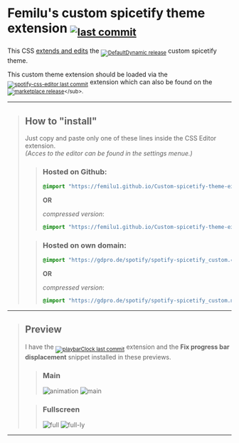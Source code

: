 # Femilu's custom spicetify theme extension <sub>[![last commit](https://img.shields.io/github/last-commit/femilu1/Custom-spicetify-theme-extension?label=Custom%20spicetify%20theme%20extension&style=plastic)](https://github.com/femilu1/Custom-spicetify-theme-extension)</sub>

This CSS <ins>extends and edits</ins> the <sub>[![DefaultDynamic release](https://img.shields.io/github/v/release/JulienMaille/spicetify-dynamic-theme.svg?label=DefaultDynamic&style=plastic)](https://github.com/JulienMaille/spicetify-dynamic-theme)</sub> custom spicetify theme.

This custom theme extension should be loaded via the <sub>[![spotify-css-editor last commit](https://img.shields.io/github/last-commit/FlafyDev/spotify-css-editor?label=spotify-css-editor&style=plastic)](https://github.com/FlafyDev/spotify-css-editor)</sub> extension which can also be found on the <sub>[![marketplace release](https://img.shields.io/github/v/release/spicetify/marketplace.svg?label=Marketplace&style=plastic)]([https://github.com/JulienMaille/spicetify-dynamic-theme](https://github.com/spicetify/marketplace/wiki/Installation#auto-install))</sub>.

------
>## How to "install"
>
>Just copy and paste only one of these lines inside the CSS Editor extension.<br>
>*(Acces to the editor can be found in the settings menue.)*
>
>>### Hosted on Github:
>>
>>
>>```CSS
>>@import "https://femilu1.github.io/Custom-spicetify-theme-extension/spotify-spicetify_custom.css";
>>```
>>
>>**OR**
>>
>>*compressed version*:
>>```CSS
>>@import "https://femilu1.github.io/Custom-spicetify-theme-extension/spotify-spicetify_custom.min.css";
>>```
>
>>### Hosted on own domain:
>>
>>```CSS
>>@import "https://gdpro.de/spotify/spotify-spicetify_custom.css";
>>```
>>
>>**OR**
>>
>>*compressed version*:
>>```CSS
>>@import "https://gdpro.de/spotify/spotify-spicetify_custom.min.css";
>>```
>

------

>## Preview
>I have the <sub>[![playbarClock last commit](https://img.shields.io/github/last-commit/ohitstom/spicetify-extensions/main?path=playbarClock/playbarClock.js&label=playbarClock&style=plastic)](https://github.com/ohitstom/spicetify-extensions/tree/main/playbarClock)</sub> extension and the **Fix progress bar displacement** snippet installed in these previews.
>
>>### Main
>>![animation](https://github.com/user-attachments/assets/12b0b1a3-503c-4dff-ade1-015d574774c4)
>>![main](https://github.com/user-attachments/assets/0d1d5c7f-438c-413e-932a-14d13bf36dd7)
>
>>### Fullscreen
>>![full](https://github.com/user-attachments/assets/1527a70d-34aa-456b-b4a7-369c6c904927)
>>![full-ly](https://github.com/user-attachments/assets/de3fd282-7d98-409d-8f9f-ce40677cf08a)

------

